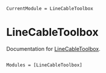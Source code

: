 ```@meta
CurrentModule = LineCableToolbox
```

# LineCableToolbox

Documentation for [LineCableToolbox](https://github.com/amaurigmartins/LineCableToolbox.jl).

```@index
```

```@autodocs
Modules = [LineCableToolbox]
```

